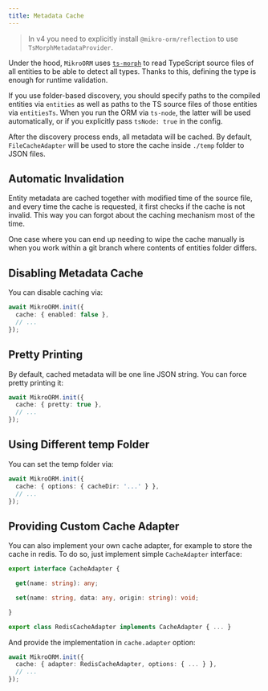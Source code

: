 ```yaml
---
title: Metadata Cache
---
```


> In v4 you need to explicitly install `@mikro-orm/reflection` to use `TsMorphMetadataProvider`.

Under the hood, `MikroORM` uses [`ts-morph`](https://github.com/dsherret/ts-morph) to read TypeScript source files of all entities to be able to detect all types. Thanks to this, defining the type is enough for runtime validation.

If you use folder-based discovery, you should specify paths to the compiled entities via `entities` as well as paths to the TS source files of those entities via `entitiesTs`. When you run the ORM via `ts-node`, the latter will be used automatically, or if you explicitly pass `tsNode: true` in the config.

After the discovery process ends, all metadata will be cached. By default, `FileCacheAdapter` will be used to store the cache inside `./temp` folder to JSON files.

## Automatic Invalidation

Entity metadata are cached together with modified time of the source file, and every time the cache is requested, it first checks if the cache is not invalid. This way you can forgot about the caching mechanism most of the time.

One case where you can end up needing to wipe the cache manually is when you work within a git branch where contents of entities folder differs.

## Disabling Metadata Cache

You can disable caching via:

```typescript
await MikroORM.init({
  cache: { enabled: false },
  // ...
});
```

## Pretty Printing

By default, cached metadata will be one line JSON string. You can force pretty printing it:

```typescript
await MikroORM.init({
  cache: { pretty: true },
  // ...
});
```

## Using Different temp Folder

You can set the temp folder via:

```typescript
await MikroORM.init({
  cache: { options: { cacheDir: '...' } },
  // ...
});
```

## Providing Custom Cache Adapter

You can also implement your own cache adapter, for example to store the cache in redis. To do so, just implement simple `CacheAdapter` interface:

```typescript
export interface CacheAdapter {

  get(name: string): any;

  set(name: string, data: any, origin: string): void;

}
```

```typescript
export class RedisCacheAdapter implements CacheAdapter { ... }
```

And provide the implementation in `cache.adapter` option:

```typescript
await MikroORM.init({
  cache: { adapter: RedisCacheAdapter, options: { ... } },
  // ...
});
```
